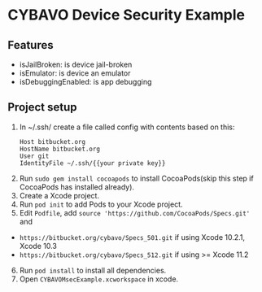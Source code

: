 # CYBAVO Device Security Example

## Features
- isJailBroken: is device jail-broken
- isEmulator: is device an emulator
- isDebuggingEnabled: is app debugging

## Project setup
1. In ~/.ssh/ create a file called config with contents based on this:
    ```
    Host bitbucket.org
    HostName bitbucket.org
    User git
    IdentityFile ~/.ssh/{{your private key}}
    ```
2. Run ```sudo gem install cocoapods``` to install CocoaPods(skip this step if CocoaPods has installed already).
3. Create a Xcode project.
4. Run ```pod init``` to add Pods to your Xcode project.
5. Edit `Podfile`, add `source 'https://github.com/CocoaPods/Specs.git'` and
  * `https://bitbucket.org/cybavo/Specs_501.git` if using Xcode 10.2.1, Xcode 10.3
  * `https://bitbucket.org/cybavo/Specs_512.git` if using >= Xcode 11.2
   
6. Run ```pod install``` to install all dependencies.
7. Open ```CYBAVOMsecExample.xcworkspace``` in xcode.
